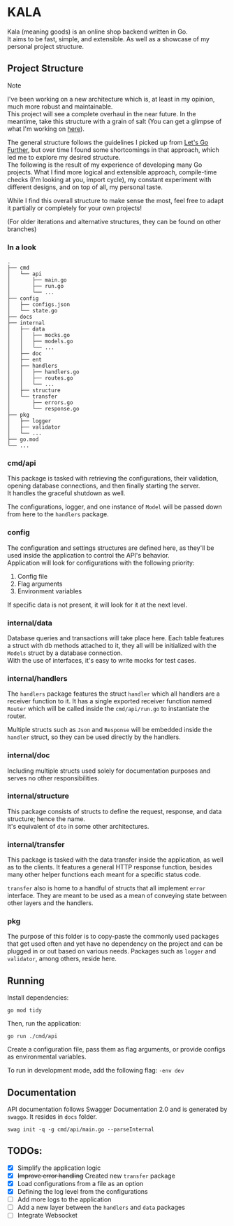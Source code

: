 # KALA

Kala (meaning goods) is an online shop backend written in Go.  
It aims to be fast, simple, and extensible. As well as a showcase of my personal project structure.

## Project Structure

> [!NOTE]
>
> I've been working on a new architecture which is, at least in my opinion, much more robust and maintainable.  
> This project will see a complete overhaul in the near future. In the meantime, take this structure with a grain of
> salt (You can get a glimpse of what I'm working on [here](https://github.com/hossein1376/BehKhan/tree/main/services/catalogue)).

The general structure follows the guidelines I picked up
from [Let's Go Further](https://lets-go-further.alexedwards.net/),
but over time I found some shortcomings in that approach, which led me to explore my desired structure.  
The following is the result of my experience of developing many Go projects.
What I find more logical and extensible approach,
compile-time checks (I'm looking at you, import cycle), my constant experiment with different designs, and on top of
all,
my personal taste.

While I find this overall structure to make sense the most, feel free to adapt it partially or completely for your own
projects!

(For older iterations and alternative structures, they can be found on other branches)

### In a look

```
.
├── cmd
│   └── api
│       ├── main.go
│       ├── run.go
│       └── ...
├── config
│   ├── configs.json
│   └── state.go
├── docs
├── internal
│   ├── data
│   │   ├── mocks.go
│   │   ├── models.go
│   │   └── ...
│   ├── doc
│   ├── ent
│   ├── handlers
│   │   ├── handlers.go
│   │   ├── routes.go
│   │   └── ...
│   ├── structure
│   └── transfer
│       ├── errors.go
│       └── response.go
├── pkg
│   ├── logger
│   ├── validator
│   └── ...
├── go.mod
└── ...
```

### cmd/api

This package is tasked with retrieving the configurations, their validation, opening database connections, and then
finally starting the server.  
It handles the graceful shutdown as well.

The configurations, logger, and one instance of `Model` will be passed down from here to the `handlers` package.

### config

The configuration and settings structures are defined here, as they'll be used inside the application to control the
API's behavior.  
Application will look for configurations with the following priority:

1. Config file
2. Flag arguments
3. Environment variables

If specific data is not present, it will look for it at the next level.

### internal/data

Database queries and transactions will take place here. Each table features a struct with db methods attached to it,
they all will be initialized with the `Models` struct by a database connection.  
With the use of interfaces, it's easy to write mocks for test cases.

### internal/handlers

The `handlers` package features the struct `handler` which all handlers are a receiver function to it. It has a single
exported receiver function named `Router` which will be called inside the `cmd/api/run.go` to instantiate the router.

Multiple structs such as `Json` and `Response` will be embedded inside the `handler` struct,
so they can be used directly by the handlers.

### internal/doc

Including multiple structs used solely for documentation purposes and serves no other responsibilities.

### internal/structure

This package consists of structs to define the request, response, and data structure; hence the name.  
It's equivalent of `dto` in some other architectures.

### internal/transfer

This package is tasked with the data transfer inside the application, as well as to the clients. It features a general
HTTP response function, besides many other helper functions each meant for a specific status code.

`transfer` also is home to a handful of structs that all implement `error` interface. They are meant to be used as a
mean of conveying state between other layers and the handlers.

### pkg

The purpose of this folder is to copy-paste the commonly used packages that get used often and yet have no dependency
on the project and can be plugged in or out based on various needs.
Packages such as `logger` and `validator`, among others, reside here.

## Running

Install dependencies:

```shell
go mod tidy
```

Then, run the application:

```shell
go run ./cmd/api 
```

Create a configuration file, pass them as flag arguments, or provide configs as environmental variables.

To run in development mode, add the following flag: `-env dev`

## Documentation

API documentation follows Swagger Documentation 2.0 and is generated by `swaggo`. It resides in `docs` folder.

```shell
swag init -q -g cmd/api/main.go --parseInternal
```

## TODOs:

- [x] Simplify the application logic
- [x] ~~Improve error handling~~ Created new `transfer` package
- [x] Load configurations from a file as an option
- [x] Defining the log level from the configurations
- [ ] Add more logs to the application
- [ ] Add a new layer between the `handlers` and `data` packages
- [ ] Integrate Websocket
